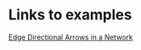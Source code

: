 # Links to examples

[Edge Directional Arrows in a Network](http://d3plus.org/examples/advanced/9956853/)
